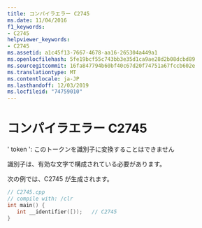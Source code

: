 ```yaml
---
title: コンパイラエラー C2745
ms.date: 11/04/2016
f1_keywords:
- C2745
helpviewer_keywords:
- C2745
ms.assetid: a1c45f13-7667-4678-aa16-265304a449a1
ms.openlocfilehash: 5fe19bcf55c743bb3e35d1ca9ae28d2b08dcbd89
ms.sourcegitcommit: 16fa847794b60bf40c67d20f74751a67fccb602e
ms.translationtype: MT
ms.contentlocale: ja-JP
ms.lasthandoff: 12/03/2019
ms.locfileid: "74759010"
---
```

# <a name="compiler-error-c2745"></a>コンパイラエラー C2745

' token ': このトークンを識別子に変換することはできません

識別子は、有効な文字で構成されている必要があります。

次の例では、C2745 が生成されます。

```cpp
// C2745.cpp
// compile with: /clr
int main() {
   int __identifier([));   // C2745
}
```
